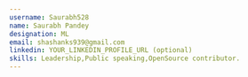 ```yaml
---
username: Saurabh528
name: Saurabh Pandey    
designation: ML
email: shashanks939@gmail.com
linkedin: YOUR_LINKEDIN_PROFILE_URL (optional)
skills: Leadership,Public speaking,OpenSource contributor.
---
```


